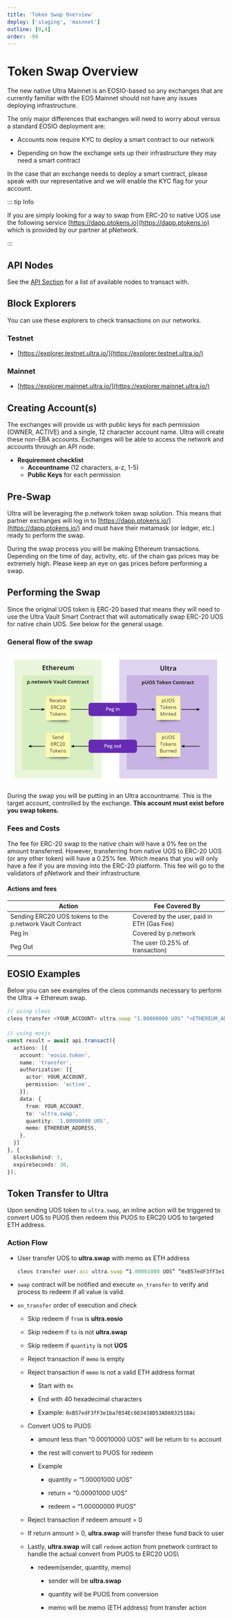 ```yaml
---
title: 'Token Swap Overview'
deploy: ['staging', 'mainnet']
outline: [0,4]
order: -99
---
```


# Token Swap Overview

The new native Ultra Mainnet is an EOSIO-based so any exchanges that are currently familiar with the EOS Mainnet should not have any issues deploying infrastructure.

The only major differences that exchanges will need to worry about versus a standard EOSIO deployment are:

*   Accounts now require KYC to deploy a smart contract to our network
    
*   Depending on how the exchange sets up their infrastructure they may need a smart contract
    
In the case that an exchange needs to deploy a smart contract, please speak with our representative and we will enable the KYC flag for your account.

::: tip Info

If you are simply looking for a way to swap from ERC-20 to native UOS use the following service [https://dapp.ptokens.io](https://dapp.ptokens.io) which is provided by our partner at pNetwork.

:::

## API Nodes

See the [API Section](../../products/chain-api/index.md) for a list of available nodes to transact with.

## Block Explorers

You can use these explorers to check transactions on our networks.

### Testnet

*   [https://explorer.testnet.ultra.io/](https://explorer.testnet.ultra.io/)
    
### Mainnet

*   [https://explorer.mainnet.ultra.io/](https://explorer.mainnet.ultra.io/)
    

## Creating Account(s)

The exchanges will provide us with public keys for each permission (OWNER, ACTIVE) and a single, 12 character account name. Ultra will create these non-EBA accounts. Exchanges will be able to access the network and accounts through an API node.

*   **Requirement checklist**
    *   **Accountname** (12 characters, a-z, 1-5)
    *   **Public Keys** for each permission
        
## Pre-Swap

Ultra will be leveraging the p.network token swap solution. This means that partner exchanges will log in to [https://dapp.ptokens.io/](https://dapp.ptokens.io/) and must have their metamask (or ledger, etc.) ready to perform the swap.

During the swap process you will be making Ethereum transactions. Depending on the time of day, activity, etc. of the chain gas prices may be extremely high. Please keep an eye on gas prices before performing a swap.

## Performing the Swap

Since the original UOS token is ERC-20 based that means they will need to use the Ultra Vault Smart Contract that will automatically swap ERC-20 UOS for native chain UOS. See below for the general usage.

### General flow of the swap

![](/images/token-swap-pnetwork.png)

During the swap you will be putting in an Ultra accountname. This is the target account, controlled by the exchange. **This account must exist before you swap tokens.**

### Fees and Costs

The fee for ERC-20 swap to the native chain will have a 0% fee on the amount transferred. However, transferring from native UOS to ERC-20 UOS (or any other token) will have a 0.25% fee. Which means that you will only have a fee if you are moving into the ERC-20 platform. This fee will go to the validators of pNetwork and their infrastructure.

#### Actions and fees

| Action                                                   | Fee Covered By                             |
| -------------------------------------------------------- | ------------------------------------------ |
| Sending ERC20 UOS tokens to the p.network Vault Contract | Covered by the user, paid in ETH (Gas Fee) |
| Peg In                                                   | Covered by p.network                       |
| Peg Out                                                  | The user (0.25% of transaction)            |

## EOSIO Examples

Below you can see examples of the cleos commands necessary to perform the Ultra → Ethereum swap.

```ts
// using cleos
cleos transfer <YOUR_ACCOUNT> ultra.swap "1.00000000 UOS" "<ETHEREUM_ADDRESS>"

// using eosjs
const result = await api.transact({
  actions: [{
    account: 'eosio.token',
    name: 'transfer',
    authorization: [{
      actor: YOUR_ACCOUNT,
      permission: 'active',
    }],
    data: {
      from: YOUR_ACCOUNT,
      to: 'ultra.swap',
      quantity: '1.00000000 UOS',
      memo: ETHEREUM_ADDRESS,
    },
  }]
}, {
  blocksBehind: 3,
  expireSeconds: 30,
});
```

## Token Transfer to Ultra

Upon sending UOS token to `ultra.swap`, an inline action will be triggered to convert UOS to PUOS then redeem this PUOS to ERC20 UOS to targeted ETH address.

### Action Flow

*   User transfer UOS to **ultra.swap** with memo as ETH address
    
    ```typescript
    cleos transfer user.acc ultra.swap “1.00001000 UOS” “0xB57edF3fF3e1ba7854Ec083438D53AD6032518Ac“
    ```
    
*   `swap` contract will be notified and execute `on_transfer` to verify and process to redeem if all value is valid.
    
*   `on_transfer` order of execution and check
    
    *   Skip redeem if `from` is **ultra.eosio**
        
    *   Skip redeem if `to` is not **ultra.swap**
        
    *   Skip redeem if `quantity` is not **UOS**
        
    *   Reject transaction if `memo` is empty
        
    *   Reject transaction if `memo` is not a valid ETH address format
        
        *   Start with `0x`
            
        *   End with 40 hexadecimal characters
            
        *   Example: `0xB57edF3fF3e1ba7854Ec083438D53AD6032518Ac`
            
    *   Convert UOS to PUOS
        
        *   amount less than “0.00010000 UOS” will be return to `to` account
            
        *   the rest will convert to PUOS for redeem
            
        *   Example
            
            *   quantity = “1.00001000 UOS”
                
            *   return = “0.00001000 UOS”
                
            *   redeem = “1.00000000 PUOS”
                
    *   Reject transaction if redeem amount = 0
        
    *   If return amount > 0, **ultra.swap** will transfer these fund back to user
        
    *   Lastly, **ultra.swap** will call `redeem` action from pnetwork contract to handle the actual convert from PUOS to ERC20 UOS\\
        
        *   redeem(sender, quantity, memo)
            
            *   sender will be **ultra.swap**
                
            *   quantity will be PUOS from conversion
                
            *   memo will be memo (ETH address) from transfer action